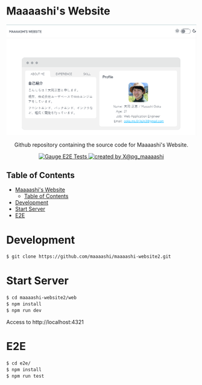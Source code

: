 # Maaaashi's Website

![Welcome Maaaashi's Website](docs/images/website.png)

<div align="center">Github repository containing the source code for Maaaashi's Website.</div>

<p align="center">
<!-- <a href="https://github.com/maaaashi/maaaashi-website2/actions/workflows/module-tests.yaml" rel="nofollow">
  <img src="https://github.com/maaaashi/maaaashi-website2/actions/workflows/module-tests.yaml/badge.svg" alt="Module Tests">
</a> -->
<a href="https://github.com/maaaashi/maaaashi-website2/actions/workflows/gauge-tests.yaml" rel="nofollow">
  <img src="https://github.com/maaaashi/maaaashi-website2/actions/workflows/gauge-tests.yaml/badge.svg" alt="Gauge E2E Tests">
</a>
<a href="https://twitter.com/pg_maaaashi" rel="nofollow">
  <img src="https://img.shields.io/badge/created%20by-@pg_maaaashi-4BBAAB.svg" alt="created by X@pg_maaaashi">
</a>

## Table of Contents

- [Maaaashi's Website](#maaaashis-website)
  - [Table of Contents](#table-of-contents)
- [Development](#development)
- [Start Server](#start-server)
- [E2E](#e2e)

# Development

```bash
$ git clone https://github.com/maaaashi/maaaashi-website2.git
```

# Start Server

```bash
$ cd maaaashi-website2/web
$ npm install
$ npm run dev
```

Access to http://localhost:4321

# E2E

```bash
$ cd e2e/
$ npm install
$ npm run test
```
